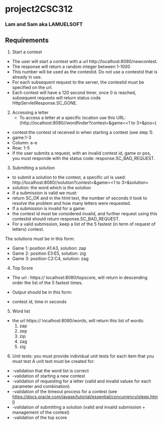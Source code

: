 # project2CSC312
### Lam and Sam aka LAMUELSOFT

## Requirements
1. Start a contest
  * The user will start a contest with a url http://localhost:8080/newcontest. 
  * The response will return a random integer between 1-1000
  * This number will be used as the contestid. Do not use a contestid that is already in use.
  * For each subsequent request to the server, the contestid must be specified on the url.
  * Each contest will have a 120 second timer, once 0 is reached, subsequent requests will return status code HttpServletResponse.SC_GONE. 

2. Accessing a letter
   * To access a letter at a specific location use this URL:
(http://localhost:8080//wordfinder?contest=<contest id received as response to newcontest>&game=<1 to 3>&pos=<column><row>)
  * contest:the contest id received in when starting a contest (see step 1).
  * game:1-3
  * Column: a-e
  * Row: 1-5
  * If the user submits a request, with an invalid contest id, game or pos, you must responde with the status code: response.SC_BAD_REQUEST.

3. Submitting a solution
  * to submit a solution to the contest, a specific url is used:
http://localhost:8080//solution?contest=<contest id received as response to newcontest>&game=<1 to 3>&solution=<word>
  * solution: the word which is the solution
  * If a submission is valid we must:
  * return SC_OK and in the html text, the number of seconds it took to resolve the problem and how many letters were requested.
  * If a submission is invalid for a game:
  * the contest id must be considered invalid, and further request using this contestid should return response.SC_BAD_REQUEST.
  * For a valid submission, keep a list of the 5 fastest (in term of request of letters) contest.

The solutions must be in this form:
  * Game 1:  position A1:A3, solution: zap
  * Game 2:  position E3:E5, solution: zig
  * Game 3:  position  C2:C4, solution: zag

4. Top Score
  * The url : https:// localhost:8080/topscore, will return in descending order the list of the 5 fastest times.

  * Output should be in this form:
  * contest id, time in seconds

5. Word list
  * the url https:// localhost:8080/words, will return this list of words:
    1. zap
    2. zep
    3. zip
    4. zag
    5. zig

6. Unit tests:
you must provide individual unit tests for each item that you must test
A unit test must be created for:
  * -validation that the word list is correct
  * -validation of starting a new contest
  * -validation of requesting for a letter (valid and invalid values for each parameter and combination).
  * -validation of the timeout process for a contest (see https://docs.oracle.com/javase/tutorial/essential/concurrency/sleep.html)
  * -validation of submitting a solution (valid and invalid submission + management of the contest)
  * -validation of the top score

